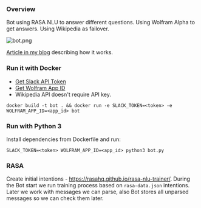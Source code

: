 ### Overview

Bot using RASA NLU to answer different questions. Using Wolfram Alpha to get answers. Using Wikipedia as failover.

![bot.png](https://raw.githubusercontent.com/plutov/bot/master/bot.png)

[Article in my blog](http://pliutau.com/create-bot-with-nlu-in-python/) describing how it works.

### Run it with Docker

 - [Get Slack API Token](https://get.slack.help/hc/en-us/articles/215770388-Create-and-regenerate-API-tokens)
 - [Get Wolfram App ID](https://developer.wolframalpha.com/portal/myapps/)
 - Wikipedia API doesn't require API key.

```
docker build -t bot . && docker run -e SLACK_TOKEN=<token> -e WOLFRAM_APP_ID=<app_id> bot
```

### Run with Python 3

Install dependencies from Dockerfile and run:

```
SLACK_TOKEN=<token> WOLFRAM_APP_ID=<app_id> python3 bot.py
```

### RASA

Create initial intentions - https://rasahq.github.io/rasa-nlu-trainer/. During the Bot start we run training process based on `rasa-data.json` intentions. Later we work with messages we can parse, also Bot stores all unparsed messages so we can check them later.